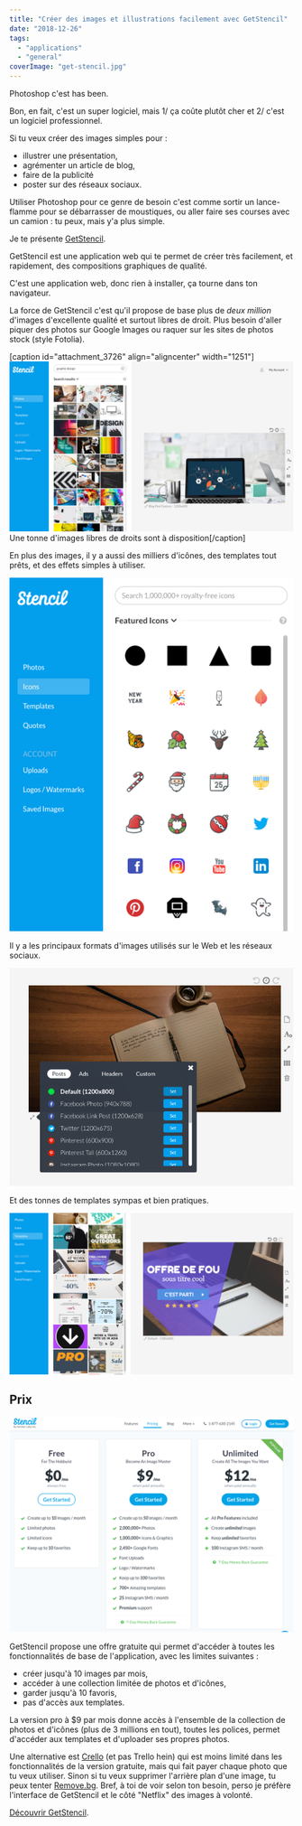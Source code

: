 ```yaml
---
title: "Créer des images et illustrations facilement avec GetStencil"
date: "2018-12-26"
tags:
  - "applications"
  - "general"
coverImage: "get-stencil.jpg"
---
```


Photoshop c'est has been.

Bon, en fait, c'est un super logiciel, mais 1/ ça coûte plutôt cher et 2/ c'est un logiciel professionnel.<!--more-->

Si tu veux créer des images simples pour :

- illustrer une présentation,
- agrémenter un article de blog,
- faire de la publicité
- poster sur des réseaux sociaux.

Utiliser Photoshop pour ce genre de besoin c'est comme sortir un lance-flamme pour se débarrasser de moustiques, ou aller faire ses courses avec un camion : tu peux, mais y'a plus simple.

Je te présente [GetStencil](https://getstencil.com/).

GetStencil est une application web qui te permet de créer très facilement, et rapidement, des compositions graphiques de qualité.

C'est une application web, donc rien à installer, ça tourne dans ton navigateur.

La force de GetStencil c'est qu'il propose de base plus de _deux million_ d'images d'excellente qualité et surtout libres de droit. Plus besoin d'aller piquer des photos sur Google Images ou raquer sur les sites de photos stock (style Fotolia).

\[caption id="attachment\_3726" align="aligncenter" width="1251"\]![](images/getstencil-banque-images.png) Une tonne d'images libres de droits sont à disposition\[/caption\]

En plus des images, il y a aussi des milliers d'icônes, des templates tout prêts, et des effets simples à utiliser.

![](images/icones.png)

Il y a les principaux formats d'images utilisés sur le Web et les réseaux sociaux.

![](images/getstencil-formats.png)

Et des tonnes de templates sympas et bien pratiques.

![](images/getstencil-reseaux-sociaux.png)

## Prix

![](images/getstencil-prix.png)

GetStencil propose une offre gratuite qui permet d'accéder à toutes les fonctionnalités de base de l'application, avec les limites suivantes :

- créer jusqu'à 10 images par mois,
- accéder à une collection limitée de photos et d'icônes,
- garder jusqu'à 10 favoris,
- pas d'accès aux templates.

La version pro à $9 par mois donne accès à l'ensemble de la collection de photos et d'icônes (plus de 3 millions en tout), toutes les polices, permet d'accéder aux templates et d'uploader ses propres photos.

Une alternative est [Crello](https://crello.com/fr/) (et pas Trello hein) qui est moins limité dans les fonctionnalités de la version gratuite, mais qui fait payer chaque photo que tu veux utiliser. Sinon si tu veux supprimer l'arrière plan d'une image, tu peux tenter [Remove.bg](https://tobal.fr/supprimer-larriere-plan-dune-image-en-5-secondes-et-deux-clics/). Bref, à toi de voir selon ton besoin, perso je préfère l'interface de GetStencil et le côté "Netflix" des images à volonté.

[Découvrir GetStencil](https://getstencil.com/).
